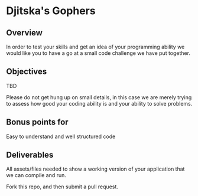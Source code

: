 # Djitska's Gophers 

## Overview

In order to test your skills and get an idea of your programming ability we would like you to have a go at a small code challenge we have put together.

## Objectives

TBD

Please do not get hung up on small details, in this case we are merely trying to assess how good your coding ability is and your ability to solve problems.


## Bonus points for

Easy to understand and well structured code

## Deliverables

All assets/files needed to show a working version of your application that we can compile and run.

Fork this repo, and then submit a pull request.
